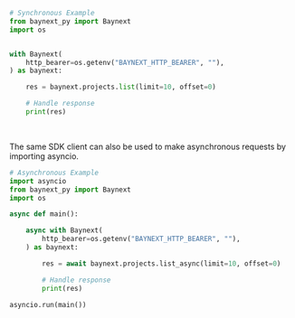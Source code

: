 <!-- Start SDK Example Usage [usage] -->
```python
# Synchronous Example
from baynext_py import Baynext
import os


with Baynext(
    http_bearer=os.getenv("BAYNEXT_HTTP_BEARER", ""),
) as baynext:

    res = baynext.projects.list(limit=10, offset=0)

    # Handle response
    print(res)
```

</br>

The same SDK client can also be used to make asynchronous requests by importing asyncio.
```python
# Asynchronous Example
import asyncio
from baynext_py import Baynext
import os

async def main():

    async with Baynext(
        http_bearer=os.getenv("BAYNEXT_HTTP_BEARER", ""),
    ) as baynext:

        res = await baynext.projects.list_async(limit=10, offset=0)

        # Handle response
        print(res)

asyncio.run(main())
```
<!-- End SDK Example Usage [usage] -->